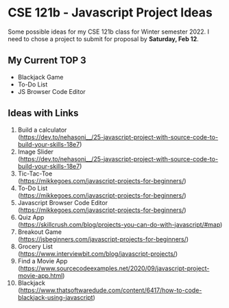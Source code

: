 # CSE 121b - Javascript Project Ideas

Some possible ideas for my CSE 121b class for Winter semester 2022. I need to chose a project to submit for proposal by <b>Saturday, Feb 12</b>.

## My Current TOP 3
- Blackjack Game
- To-Do List
- JS Browser Code Editor

## Ideas with Links
1. Build a calculator <br/> (https://dev.to/nehasoni__/25-javascript-project-with-source-code-to-build-your-skills-18e7)
2. Image Slider <br/> (https://dev.to/nehasoni__/25-javascript-project-with-source-code-to-build-your-skills-18e7)
3. Tic-Tac-Toe <br/> (https://mikkegoes.com/javascript-projects-for-beginners/)
4. To-Do List <br/> (https://mikkegoes.com/javascript-projects-for-beginners/)
5. Javascript Browser Code Editor <br/> (https://mikkegoes.com/javascript-projects-for-beginners/)
6. Quiz App <br/> (https://skillcrush.com/blog/projects-you-can-do-with-javascript/#map)
7. Breakout Game <br/> (https://jsbeginners.com/javascript-projects-for-beginners/)
8. Grocery List <br/> (https://www.interviewbit.com/blog/javascript-projects/)
9. Find a Movie App <br/> (https://www.sourcecodeexamples.net/2020/09/javascript-project-movie-app.html)
10. Blackjack <br/> (https://www.thatsoftwaredude.com/content/6417/how-to-code-blackjack-using-javascript)

